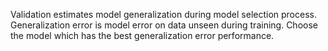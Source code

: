 Validation estimates model generalization during model selection process. Generalization error is model error on data unseen during training. Choose the model which has the best generalization error performance. 